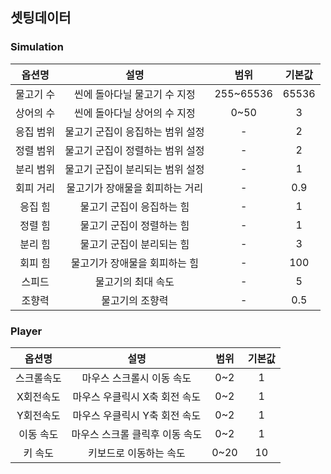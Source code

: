 ## 셋팅데이터
### Simulation
|옵션명|설명|범위|기본값|
|:---:|:---:|:---:|:---:|
|물고기 수|씬에 돌아다닐 물고기 수 지정|255~65536|65536|
|상어의 수|씬에 돌아다닐 상어의 수 지정|0~50|3|
|응집 범위|물고기 군집이 응집하는 범위 설정|-|2|
|정렬 범위|물고기 군집이 정렬하는 범위 설정|-|2|
|분리 범위|물고기 군집이 분리되는 범위 설정|-|1|
|회피 거리|물고기가 장애물을 회피하는 거리|-|0.9|
|응집 힘|물고기 군집이 응집하는 힘|-|1|
|정렬 힘|물고기 군집이 정렬하는 힘|-|1|
|분리 힘|물고기 군집이 분리되는 힘|-|3|
|회피 힘|물고기가 장애물을 회피하는 힘|-|100|
|스피드|물고기의 최대 속도|-|5|
|조향력|물고기의 조향력|-|0.5|

### Player
|옵션명|설명|범위|기본값|
|:---:|:---:|:---:|:---:|
|스크롤속도|마우스 스크롤시 이동 속도|0~2|1|
|X회전속도|마우스 우클릭시 X축 회전 속도|0~2|1|
|Y회전속도|마우스 우클릭시 Y축 회전 속도|0~2|1|
|이동 속도|마우스 스크롤 클릭후 이동 속도|0~2|1|
|키 속도|키보드로 이동하는 속도|0~20|10|